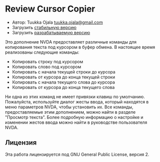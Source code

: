 # Review Cursor Copier

* Автор: Tuukka Ojala <tuukka.ojala@gmail.com>
* Загрузить [стабильную версию][1]
* Загрузить [разрабатываемую версию][2]

Это дополнение NVDA предоставляет различные команды для копирования текста под курсором в буфер обмена. В настоящее время реализованы следующие команды:

* Копировать строку под курсором
* Копировать слово под курсором
* Копировать с начала текущей строки до курсора
* Копировать от курсора до конца текущей строки
* Копировать с начала текущего слова до курсора
* Копировать от курсора до конца текущего слова

Ни одна из этих команд не имеет привязки клавиш по умолчанию. Пожалуйста, используйте диалог жесты ввода, который находятся в меню параметров NVDA, чтобы установить их. Все команды, предоставляемые этим дополнением, можно найти в разделе "Просмотр текста". Более подробную информацию о настройке и изменении жестов ввода можно найти в руководстве пользователя NVDA.

## Лицензия

Эта работа лицензируется под GNU General Public License, версия 2.

[1]: https://addons.nvda-project.org/files/get.php?file=rccp
[2]: https://addons.nvda-project.org/files/get.php?file=rccp-dev
